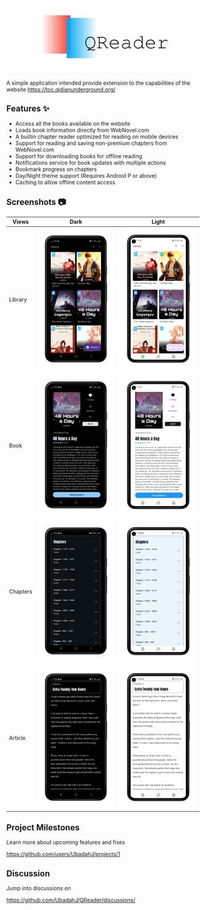 # ![QReader](images/app_image_logo.svg)

A simple application intended provide extension to the capabilities of the website <https://toc.qidianunderground.org/>

## Features :sparkles:

- Access all the books available on the website
- Loads book information directly from WebNovel.com
- A builtin chapter reader optimized for reading on mobile devices
- Support for reading and saving non-premium chapters from WebNovel.com 
- Support for downloading books for offline reading
- Notifications service for book updates with multiple actions
- Bookmark progress on chapters
- Day/Night theme support (Requires Android P or above)
- Caching to allow offline content access

## Screenshots :camera:

| Views    | Dark                                                       | Light                                                        |
| -------- | ---------------------------------------------------------- | ------------------------------------------------------------ |
| Library  | ![library_view_dark](images/library_view_dark.png)         | ![library_view_light](images/library_view_light.png)         |
| Book     | ![book_view_dark](images/book_view_dark.png)               | ![book_view_light](images/book_view_light.png)               |
| Chapters | ![chapters_view_dark](images/chapters_view_dark.png)       | ![chapters_view_light](images/chapters_view_light.png)       |
| Article  | ![text_view_dark](images/text_view_dark.png)               | ![text_view_light](images/text_view_light.png)               |

## Project Milestones

Learn more about upcoming features and fixes

https://github.com/users/UbadahJ/projects/1

## Discussion

Jump into discussions on 

https://github.com/UbadahJ/QReader/discussions/
